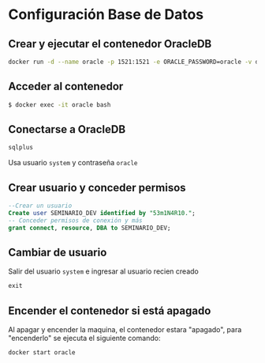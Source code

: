 # Configuración Base de Datos

## Crear y ejecutar el contenedor OracleDB

```bash
docker run -d --name oracle -p 1521:1521 -e ORACLE_PASSWORD=oracle -v data:/opt/oracle/oradata gvenzl/oracle-xe:21-slim
```

## Acceder al contenedor

```bash
$ docker exec -it oracle bash
```

## Conectarse a OracleDB

```bash
sqlplus
```

Usa usuario `system` y contraseña `oracle`

## Crear usuario y conceder permisos

```sql
--Crear un usuario
Create user SEMINARIO_DEV identified by "53m1N4R10.";
-- Conceder permisos de conexión y más
grant connect, resource, DBA to SEMINARIO_DEV;
```

## Cambiar de usuario

Salir del usuario `system` e ingresar al usuario recien creado

```sql
exit
```

<!-- ##  Ejecutar scripts de inserción

```sql
start creacion_p.sql;
start insersion_p.sql;
```

Este paso a paso anterior solo se debe realizar **una vez**, después de la descarga y ejecución del contenedor y después de ejecutar el algoritmo de creación de tablas e inserción de registros.  -->

## Encender el contenedor si está apagado

Al apagar y encender la maquina, el contenedor estara "apagado", para "encenderlo" se ejecuta el siguiente comando:

```bash
docker start oracle
```

